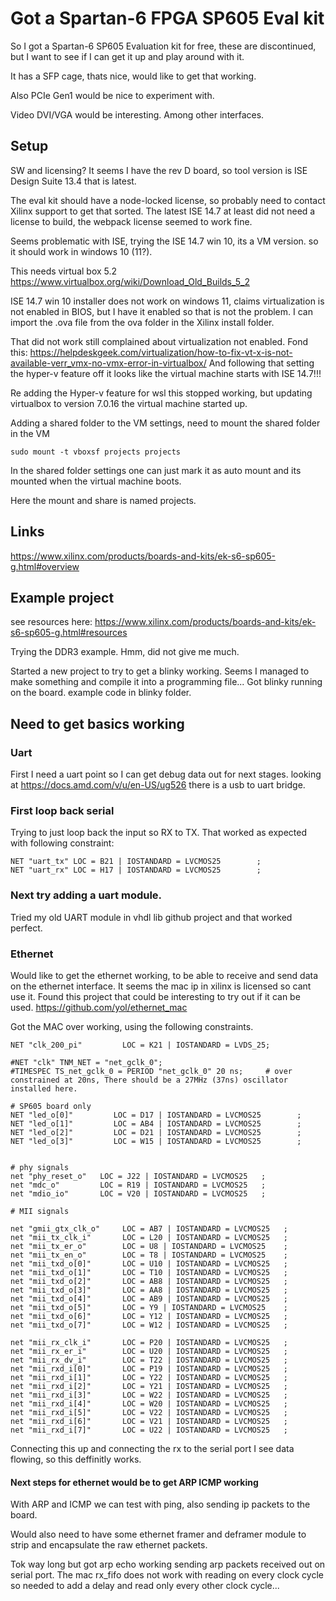 # Got a Spartan-6 FPGA SP605 Eval kit
So I got a Spartan-6 SP605 Evaluation kit for free, these are discontinued, but I want to see if I can get it up and play around with it.

It has a SFP cage, thats nice, would like to get that working.

Also PCIe Gen1 would be nice to experiment with.

Video DVI/VGA would be interesting.
Among other interfaces.

## Setup
SW and licensing? It seems I have the rev D board, so tool version is ISE Design Suite 13.4 that is latest.

The eval kit should have a node-locked license, so probably need to contact Xilinx support to get that sorted.
The latest ISE 14.7 at least did not need a license to build, the webpack license seemed to work fine.

Seems problematic with ISE, trying the ISE 14.7 win 10, its a VM version. so it should work in windows 10 (11?).

This needs virtual box 5.2
https://www.virtualbox.org/wiki/Download_Old_Builds_5_2

ISE 14.7 win 10 installer does not work on windows 11, claims virtualization is not enabled in BIOS, but I have it enabled so that is not the problem.
I can import the .ova file from the ova folder in the Xilinx install folder.
 
That did not work still complained about virtualization not enabled.
Fond this: https://helpdeskgeek.com/virtualization/how-to-fix-vt-x-is-not-available-verr_vmx-no-vmx-error-in-virtualbox/
And following that setting the hyper-v feature off it looks like the virtual machine starts with ISE 14.7!!!

Re adding the Hyper-v feature for wsl this stopped working, but updating virtualbox to version 7.0.16 the virtual machine started up.

Adding a shared folder to the VM settings, need to mount the shared folder in the VM

```sudo mount -t vboxsf projects projects```

In the shared folder settings one can just mark it as auto mount and its mounted when the virtual machine boots.

Here the mount and share is named projects.

## Links
https://www.xilinx.com/products/boards-and-kits/ek-s6-sp605-g.html#overview


## Example project
see resources here: https://www.xilinx.com/products/boards-and-kits/ek-s6-sp605-g.html#resources

Trying the DDR3 example.
Hmm, did not give me much.


Started a new project to try to get a blinky working.
Seems I managed to make something and compile it into a programming file...
Got blinky running on the board. example code in blinky folder.

## Need to get basics working

### Uart
First I need a uart point so I can get debug data out for next stages.
looking at https://docs.amd.com/v/u/en-US/ug526 there is a usb to uart bridge.


### First loop back serial
Trying to just loop back the input so RX to TX.
That worked as expected with following constraint:
```
NET "uart_tx" LOC = B21 | IOSTANDARD = LVCMOS25        ;
NET "uart_rx" LOC = H17 | IOSTANDARD = LVCMOS25        ;
```

### Next try adding a uart module.
Tried my old UART module in vhdl lib github project and that worked perfect.

### Ethernet
Would like to get the ethernet working, to be able to receive and send data on the ethernet interface.
It seems the mac ip in xilinx is licensed so cant use it.
Found this project that could be interesting to try out if it can be used.
https://github.com/yol/ethernet_mac

Got the MAC over working, using the following constraints.

```
NET "clk_200_pi"         LOC = K21 | IOSTANDARD = LVDS_25;
                                            
#NET "clk" TNM_NET = "net_gclk_0";
#TIMESPEC TS_net_gclk_0 = PERIOD "net_gclk_0" 20 ns;     # over constrained at 20ns, There should be a 27MHz (37ns) oscillator installed here.
         
# SP605 board only                                            
NET "led_o[0]"         LOC = D17 | IOSTANDARD = LVCMOS25        ;
NET "led_o[1]"         LOC = AB4 | IOSTANDARD = LVCMOS25        ;
NET "led_o[2]"         LOC = D21 | IOSTANDARD = LVCMOS25        ;
NET "led_o[3]"         LOC = W15 | IOSTANDARD = LVCMOS25        ;


# phy signals
net "phy_reset_o"   LOC = J22 | IOSTANDARD = LVCMOS25   ;
net "mdc_o"         LOC = R19 | IOSTANDARD = LVCMOS25   ;
net "mdio_io"       LOC = V20 | IOSTANDARD = LVCMOS25   ;

# MII signals

net "gmii_gtx_clk_o"     LOC = AB7 | IOSTANDARD = LVCMOS25   ;
net "mii_tx_clk_i"       LOC = L20 | IOSTANDARD = LVCMOS25   ;
net "mii_tx_er_o"        LOC = U8 | IOSTANDARD = LVCMOS25    ;
net "mii_tx_en_o"        LOC = T8 | IOSTANDARD = LVCMOS25    ;
net "mii_txd_o[0]"       LOC = U10 | IOSTANDARD = LVCMOS25   ;
net "mii_txd_o[1]"       LOC = T10 | IOSTANDARD = LVCMOS25   ;
net "mii_txd_o[2]"       LOC = AB8 | IOSTANDARD = LVCMOS25   ;
net "mii_txd_o[3]"       LOC = AA8 | IOSTANDARD = LVCMOS25   ;
net "mii_txd_o[4]"       LOC = AB9 | IOSTANDARD = LVCMOS25   ;
net "mii_txd_o[5]"       LOC = Y9 | IOSTANDARD = LVCMOS25    ;
net "mii_txd_o[6]"       LOC = Y12 | IOSTANDARD = LVCMOS25   ;
net "mii_txd_o[7]"       LOC = W12 | IOSTANDARD = LVCMOS25   ;

net "mii_rx_clk_i"       LOC = P20 | IOSTANDARD = LVCMOS25   ;
net "mii_rx_er_i"        LOC = U20 | IOSTANDARD = LVCMOS25   ;
net "mii_rx_dv_i"        LOC = T22 | IOSTANDARD = LVCMOS25   ;
net "mii_rxd_i[0]"       LOC = P19 | IOSTANDARD = LVCMOS25   ;
net "mii_rxd_i[1]"       LOC = Y22 | IOSTANDARD = LVCMOS25   ;
net "mii_rxd_i[2]"       LOC = Y21 | IOSTANDARD = LVCMOS25   ;
net "mii_rxd_i[3]"       LOC = W22 | IOSTANDARD = LVCMOS25   ;
net "mii_rxd_i[4]"       LOC = W20 | IOSTANDARD = LVCMOS25   ;
net "mii_rxd_i[5]"       LOC = V22 | IOSTANDARD = LVCMOS25   ;
net "mii_rxd_i[6]"       LOC = V21 | IOSTANDARD = LVCMOS25   ;
net "mii_rxd_i[7]"       LOC = U22 | IOSTANDARD = LVCMOS25   ;
```

Connecting this up and connecting the rx to the serial port I see data flowing, so this deffinitly works.

#### Next steps for ethernet would be to get ARP ICMP working
With ARP and ICMP we can test with ping, also sending ip packets to the board.

Would also need to have some ethernet framer and deframer module to strip and encapsulate the raw ethernet packets.

Tok way long but got arp echo working sending arp packets received out on serial port.
The mac rx_fifo does not work with reading on every clock cycle so needed to add a delay and read only every other clock cycle...
